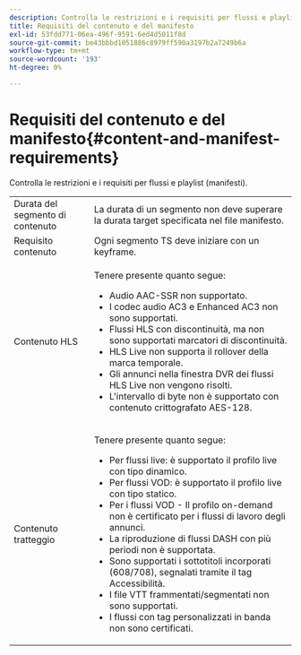 ```yaml
---
description: Controlla le restrizioni e i requisiti per flussi e playlist (manifesti).
title: Requisiti del contenuto e del manifesto
exl-id: 53fdd771-06ea-496f-9591-6ed4d5011f8d
source-git-commit: be43bbbd1051886c8979ff590a3197b2a7249b6a
workflow-type: tm+mt
source-wordcount: '193'
ht-degree: 0%

---
```


# Requisiti del contenuto e del manifesto{#content-and-manifest-requirements}

Controlla le restrizioni e i requisiti per flussi e playlist (manifesti).

<table id="table_D7C38CD3B4D24C3D9A3B55D8CEFE7366"> 
 <tbody> 
  <tr> 
   <td colname="col1"> Durata del segmento di contenuto </td> 
   <td colname="col2"> La durata di un segmento non deve superare la durata target specificata nel file manifesto. </td> 
  </tr> 
  <tr> 
   <td colname="col1"> Requisito contenuto </td> 
   <td colname="col2"> Ogni segmento TS deve iniziare con un keyframe. </td> 
  </tr> 
  <tr> 
   <td colname="col1"> Contenuto HLS </td> 
   <td colname="col2"> <p>Tenere presente quanto segue: 
     <ul id="ul_B226605345EA46F69DA1380E16826117"> 
      <li id="li_6564DC0E879544BB8513DD2D1CFBA8DE">Audio AAC-SSR non supportato. </li> 
      <li id="li_B73CAEBE4347406EA4DB25551B444BDA">I codec audio AC3 e Enhanced AC3 non sono supportati. </li> 
      <li id="li_5986DD33C0FE485D99D4C00E2E6012CA">Flussi HLS con discontinuità, ma non sono supportati marcatori di discontinuità. </li> 
      <li id="li_FED8686372DF4A39BAABC531BA4EB137">HLS Live non supporta il rollover della marca temporale. </li> 
      <li id="li_565CFBEAD9874BA48F6E25B0893BF131">Gli annunci nella finestra DVR dei flussi HLS Live non vengono risolti. </li> 
      <li id="li_7D22EA32C94240D79EDDA96D9E72FE8F">L'intervallo di byte non è supportato con contenuto crittografato AES-128. </li> 
     </ul></p> </td> 
  </tr> 
  <tr> 
   <td colname="col1"> Contenuto tratteggio </td> 
   <td colname="col2"> <p>Tenere presente quanto segue: 
     <ul id="ul_9D33C2418F9F49DEAE0E642301726F89"> 
      <li id="li_74C69A21A7BD4831B92F0D57900E1CB1">Per flussi live: è supportato il profilo live con tipo dinamico. </li> 
      <li id="li_0C8743DB152047819D23C9F180998AD7">Per flussi VOD: è supportato il profilo live con tipo statico. </li> 
      <li id="li_FBC6828663FB413798A4BDAF0B9831AA">Per i flussi VOD - Il profilo on-demand non è certificato per i flussi di lavoro degli annunci. </li> 
      <li id="li_4393B9B1F6144BDEAE484C879750ED23">La riproduzione di flussi DASH con più periodi non è supportata. </li> 
      <li id="li_6A2CEC4E974C4D44A45F5503A1A9D8D0">Sono supportati i sottotitoli incorporati (608/708), segnalati tramite il tag Accessibilità. </li> 
      <li id="li_EDE93DF4F3A64A53BA80877F701A8F0D">I file VTT frammentati/segmentati non sono supportati. </li> 
      <li id="li_8897F73611194030A490A4FF1178364C">I flussi con tag personalizzati in banda non sono certificati. </li> 
     </ul></p> </td> 
  </tr> 
 </tbody> 
</table>
